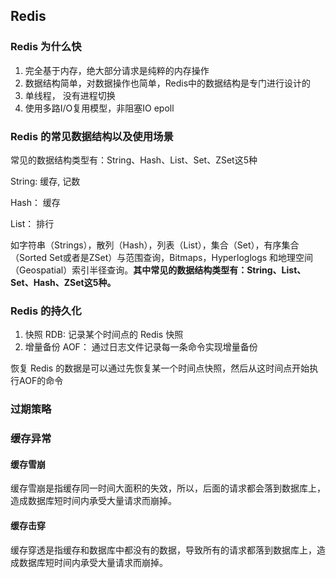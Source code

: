 ## Redis



### Redis 为什么快

1. 完全基于内存，绝大部分请求是纯粹的内存操作
2. 数据结构简单，对数据操作也简单，Redis中的数据结构是专门进行设计的
3. 单线程， 没有进程切换
4. 使用多路I/O复用模型，非阻塞IO epoll

### Redis 的常见数据结构以及使用场景

常见的数据结构类型有：String、Hash、List、Set、ZSet这5种

String: 缓存, 记数

Hash： 缓存

List： 排行





如字符串（Strings），散列（Hash），列表（List），集合（Set），有序集合（Sorted Set或者是ZSet）与范围查询，Bitmaps，Hyperloglogs 和地理空间（Geospatial）索引半径查询。**其中常见的数据结构类型有：String、List、Set、Hash、ZSet这5种。**

### Redis 的持久化

1. 快照 RDB: 记录某个时间点的 Redis 快照
2. 增量备份 AOF： 通过日志文件记录每一条命令实现增量备份

恢复 Redis 的数据是可以通过先恢复某一个时间点快照，然后从这时间点开始执行AOF的命令

### 过期策略



### 缓存异常

#### 缓存雪崩

缓存雪崩是指缓存同一时间大面积的失效，所以，后面的请求都会落到数据库上，造成数据库短时间内承受大量请求而崩掉。

#### 缓存击穿

缓存穿透是指缓存和数据库中都没有的数据，导致所有的请求都落到数据库上，造成数据库短时间内承受大量请求而崩掉。
